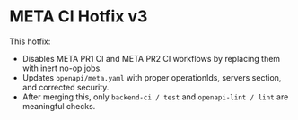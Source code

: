 # META CI Hotfix v3

This hotfix:
- Disables META PR1 CI and META PR2 CI workflows by replacing them with inert no-op jobs.
- Updates `openapi/meta.yaml` with proper operationIds, servers section, and corrected security.
- After merging this, only `backend-ci / test` and `openapi-lint / lint` are meaningful checks.
